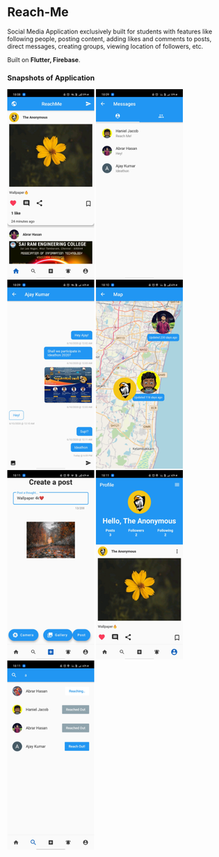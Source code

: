 # Reach-Me

Social Media Application exclusively built for students with features like following people, posting content, adding likes and comments to posts, direct messages, creating groups, viewing location of followers, etc.

Built on **Flutter, Firebase**.

<h3>Snapshots of Application</h3>

<img src = "https://github.com/ajkmr7/Reach-Me/blob/main/images/Screenshot_2021-05-24-18-08-27-10_7704f55759e2fba1342d3d6ee34969c2.jpg" width = 200 alt="image1"/>
<img src = "https://github.com/ajkmr7/Reach-Me/blob/main/images/Screenshot_2021-05-24-18-09-14-48_7704f55759e2fba1342d3d6ee34969c2.jpg" width = 200 alt="image2"/>
<img src = "https://github.com/ajkmr7/Reach-Me/blob/main/images/Screenshot_2021-05-24-18-09-36-14_7704f55759e2fba1342d3d6ee34969c2.jpg" width = 200 alt="image3"/>
<img src = "https://github.com/ajkmr7/Reach-Me/blob/main/images/Screenshot_2021-05-24-18-10-18-72_7704f55759e2fba1342d3d6ee34969c2.jpg" width = 200 alt="image4"/>
<img src = "https://github.com/ajkmr7/Reach-Me/blob/main/images/Screenshot_2021-05-24-18-11-01-94_7704f55759e2fba1342d3d6ee34969c2.jpg" width = 200 alt="image5"/>
<img src = "https://github.com/ajkmr7/Reach-Me/blob/main/images/Screenshot_2021-05-24-18-11-14-06_7704f55759e2fba1342d3d6ee34969c2.jpg" width = 200 alt="image6"/>
<img src = "https://github.com/ajkmr7/Reach-Me/blob/main/images/Screenshot_2021-05-24-18-11-26-03_7704f55759e2fba1342d3d6ee34969c2.jpg" width = 200 alt="image7"/>
